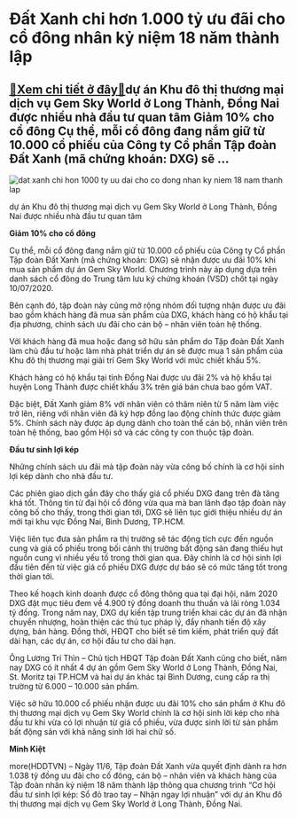 Đất Xanh chi hơn 1.000 tỷ ưu đãi cho cổ đông nhân kỷ niệm 18 năm thành lập
==========================================================================

[:gift:Xem chi tiết ở đây:gift:](https://hddtvn.com/dat-xanh-chi-hon-1-000-ty-uu-dai-cho-co-dong-nhan-ky-niem-18-nam-thanh-lap/)dự án Khu đô thị thương mại dịch vụ Gem Sky World ở Long Thành, Đồng Nai được nhiều nhà đầu tư quan tâm Giảm 10% cho cổ đông Cụ thể, mỗi cổ đông đang nắm giữ từ 10.000 cổ phiếu của Công ty Cổ phần Tập đoàn Đất Xanh (mã chứng khoán: DXG) sẽ …
-------------------------------------------------------------------------------------------------------------------------------------------------------------------------------------------------------------------------------------------------





![dat xanh chi hon 1000 ty uu dai cho co dong nhan ky niem 18 nam thanh lap](https://haiquanonline.com.vn/stores/news_dataimages/nguyennd/062020/13/08/5933_DXG_uu_dai_co_dong-H2.jpg?rt=20200613093703 "Đất Xanh chi hơn 1.000 tỷ ưu đãi cho cổ đông nhân kỷ niệm 18 năm thành lập")


dự án Khu đô thị thương mại dịch vụ Gem Sky World ở Long Thành, Đồng Nai được nhiều nhà đầu tư quan tâm



**Giảm 10% cho cổ đông**


Cụ thể, mỗi cổ đông đang nắm giữ từ 10.000 cổ phiếu của Công ty Cổ phần Tập đoàn Đất Xanh (mã chứng khoán: DXG) sẽ nhận được ưu đãi 10% khi mua sản phẩm dự án Gem Sky World. Chương trình này áp dụng dựa trên danh sách cổ đông do Trung tâm lưu ký chứng khoán (VSD) chốt tại ngày 10/07/2020.


Bên cạnh đó, tập đoàn này cũng mở rộng nhóm đối tượng nhận được ưu đãi bao gồm khách hàng đã mua sản phẩm của DXG, khách hàng có hộ khẩu tại địa phương, chính sách ưu đãi cho cán bộ – nhân viên toàn hệ thống.


Với khách hàng đã mua hoặc đang sở hữu sản phẩm do Tập đoàn Đất Xanh làm chủ đầu tư hoặc làm nhà phát triển dự án sẽ được mua 1 sản phẩm của Khu đô thị thương mại giải trí Gem Sky World với mức chiết khấu 5%.


Khách hàng có hộ khẩu tại tỉnh Đồng Nai được ưu đãi 2% và hộ khẩu tại huyện Long Thành được chiết khấu 3% trên giá bán chưa bao gồm VAT.


Đặc biệt, Đất Xanh giảm 8% với nhân viên có thâm niên từ 5 năm làm việc trở lên, riêng với nhân viên đã ký hợp đồng lao động chính thức được giảm 5%. Chính sách này được áp dụng dành cho toàn thể cán bộ, nhân viên trên toàn hệ thống, bao gồm Hội sở và các công ty con thuộc tập đoàn.


**Đầu tư sinh lợi kép**


Những chính sách ưu đãi mà tập đoàn này vừa công bố chính là cơ hội sinh lợi kép dành cho nhà đầu tư.


Các phiên giao dịch gần đây cho thấy giá cổ phiếu DXG đang trên đà tăng khá tốt. Thông tin từ đại hội cổ đông vừa qua mà ban lãnh đạo tập đoàn này công bố cho thấy, trong thời gian tới, DXG sẽ liên tục giới thiệu nhiều dự án mới tại khu vực Đồng Nai, Bình Dương, TP.HCM.


Việc liên tục đưa sản phẩm ra thị trường sẽ tác động tích cực đến nguồn cung và giá cổ phiếu trong bối cảnh thị trường bất động sản đang thiếu hụt nguồn cung vì nhiều yếu tố trong thời gian qua. Đây chính là cơ hội sinh lợi đầu tiên đến từ việc giá cổ phiếu DXG được dự báo sẽ có mức tăng tốt trong thời gian tới.


Theo kế hoạch kinh doanh được cổ đông thông qua tại đại hội, năm 2020 DXG đặt mục tiêu đem về 4.900 tỷ đồng doanh thu thuần và lãi ròng 1.034 tỷ đồng. Trong năm nay, DXG dự kiến tập trung triển khai các dự án đã nhận chuyển nhượng, hoàn thiện các thủ tục pháp lý, đẩy nhanh tiến độ xây dựng, bán hàng. Đồng thời, HĐQT cho biết sẽ tìm kiếm, phát triển quỹ đất dài hạn, các dự án, cơ hội đầu tư cho dài hạn.


Ông Lương Trí Thìn – Chủ tịch HĐQT Tập đoàn Đất Xanh cũng cho biết, năm nay DXG có ít nhất 4 dự án gồm Gem Sky World ở Long Thành, Đồng Nai, St. Moritz tại TP.HCM và hai dự án khác tại Bình Dương, cung cấp ra thị trường từ 6.000 – 10.000 sản phẩm.


Việc sở hữu 10.000 cổ phiếu nhận được ưu đãi 10% cho sản phẩm ở Khu đô thị thương mại dịch vụ Gem Sky World chính là cơ hội sinh lời kép cho nhà đầu tư khi vừa có lợi nhuận từ giá cổ phiếu, vừa được sinh lời từ sản phẩm bất động sản với khả năng sinh lời hai chữ số.




**Minh Kiệt**



more(HDDTVN) – Ngày 11/6, Tập đoàn Đất Xanh vừa quyết định dành ra hơn 1.038 tỷ đồng ưu đãi cho cổ đông, cán bộ – nhân viên và khách hàng của Tập đoàn nhân kỷ niệm 18 năm thành lập thông qua chương trình “Cơ hội đầu tư sinh lợi kép: Sổ đỏ trao tay – Nhận ngay lợi nhuận” với dự án Khu đô thị thương mại dịch vụ Gem Sky World ở Long Thành, Đồng Nai.

